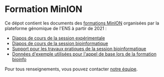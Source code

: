 # Formation MinION

Ce dépot contient les documents des [formations MinION](https://genomique.biologie.ens.fr/fr/actualites_et_publications/emplois_et_formations#employment10) organisées par la plateforme génomique de l'ENS à partir de 2021 : 
- [Diapos de cours de la session expérimentale](https://raw.githubusercontent.com/GenomicParisCentre/formationONT/master/diapos-exp.pdf)
- [Diapos de cours de la session bioinformatique](https://raw.githubusercontent.com/GenomicParisCentre/formationONT/master/diapos-bioinfo.pdf)
- [Support pour les travaux pratiques de la session bioinformatique](travaux-pratiques-bioinfo.md)
- [Données d'exemple utilisées pour l'appel de base lors de la formation bioinfo](http://outils.genomique.biologie.ens.fr/leburon/downloads/formation-ONT-bioinfo-data-example.zip)


Pour tous renseignements, vous pouvez contacter [notre équipe](mailto:genomique@bio.ens.psl.eu).
